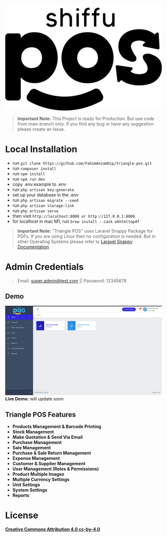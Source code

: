 <picture>
    <source srcset="public/images/logo.png"  
            media="(prefers-color-scheme: dark)">
    <img src="public/images/logo-dark.png" alt="App Logo">
</picture>

> **Important Note:** This Project is ready for Production. But use code from main branch only. If you find any bug or have any suggestion please create an Issue.

# Local Installation

-   run `git clone https://github.com/FahimAnzamDip/triangle-pos.git`
-   run `composer install `
-   run `npm install`
-   run `npm run dev`
-   copy .env.example to .env
-   run `php artisan key:generate`
-   set up your database in the .env
-   run `php artisan migrate --seed`
-   run `php artisan storage:link`
-   run `php artisan serve`
-   then visit `http://localhost:8000 or http://127.0.0.1:8000`.
-   for localhost in mac M1, run `brew install --cask wkhtmltopdf`

> **Important Note:** "Triangle POS" uses Laravel Snappy Package for PDFs. If you are using Linux then no configuration is needed. But in other Operating Systems please refer to [Laravel Snappy Documentation](https://github.com/barryvdh/laravel-snappy).

# Admin Credentials

> Email: super.admin@test.com || Password: 12345678

## Demo

![Triangle POS](public/images/screenshot.jpg)
**Live Demo:** will update soon

## Triangle POS Features

-   **Products Management & Barcode Printing**
-   **Stock Management**
-   **Make Quotation & Send Via Email**
-   **Purchase Management**
-   **Sale Management**
-   **Purchase & Sale Return Management**
-   **Expense Management**
-   **Customer & Supplier Management**
-   **User Management (Roles & Permissions)**
-   **Product Multiple Images**
-   **Multiple Currency Settings**
-   **Unit Settings**
-   **System Settings**
-   **Reports**

# License

**[Creative Commons Attribution 4.0 cc-by-4.0](https://creativecommons.org/licenses/by/4.0/)**
